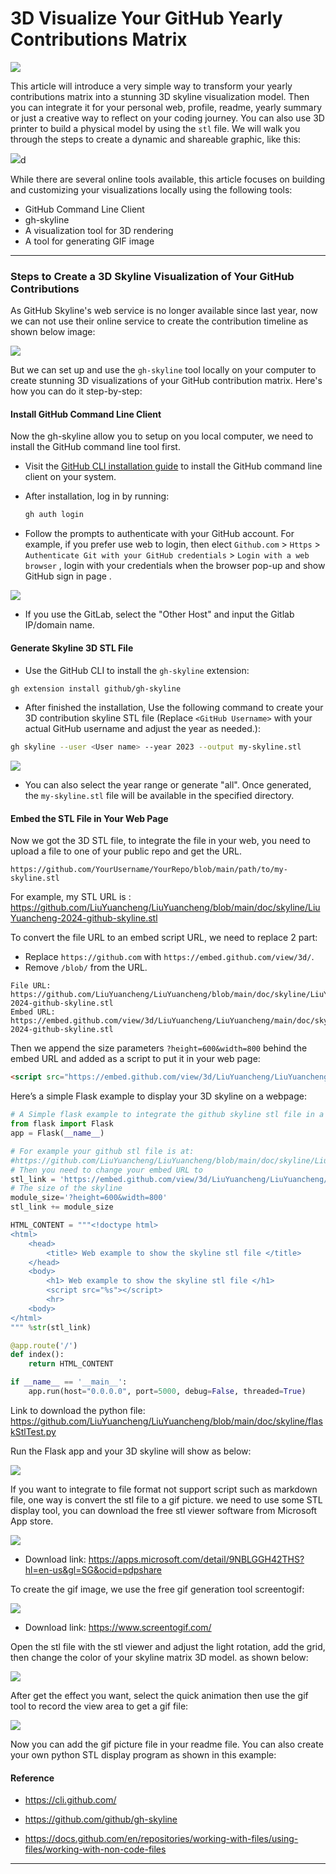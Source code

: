 # 3D Visualize Your GitHub Yearly Contributions Matrix  

![](img/title.png)

This article will introduce a very simple way to transform your yearly contributions matrix into a stunning 3D skyline visualization model. Then you can integrate it for your personal web, profile, readme, yearly summary or just a creative way to reflect on your coding journey. You can also use 3D printer to build a physical model by using the `stl` file. We will walk you through the steps to create a dynamic and shareable graphic, like this:

![](img/s_02.gif)d

While there are several online tools available, this article focuses on building and customizing your visualizations locally using the following tools:

- GitHub Command Line Client
- gh-skyline 
- A visualization tool for 3D rendering
- A tool for generating GIF image



------

### Steps to Create a 3D Skyline Visualization of Your GitHub Contributions

As GitHub Skyline's web service is no longer available since last year, now we can not use their online service to create the contribution timeline as shown below image:

![](img/skyline2023.gif)

But we can set up and use the `gh-skyline` tool locally on your computer to create stunning 3D visualizations of your GitHub contribution matrix. Here's how you can do it step-by-step:

#### Install GitHub Command Line Client

Now the gh-skyline allow you to setup on you local computer, we need to install the GitHub command line tool first.

- Visit the [GitHub CLI installation guide](https://github.com/cli/cli#installation) to install the GitHub command line client on your system.

- After installation, log in by running:

  ```bash
  gh auth login
  ```

- Follow the prompts to authenticate with your GitHub account. For example, if you prefer use web to login, then elect `Github.com` >  `Https` > `Authenticate Git with your GitHub credentials` > `Login with a web browser` , login with your  credentials when the browser pop-up and show GitHub sign in page  . 

![](img/s_03.png)

- If you use the GitLab, select the "Other Host" and input the Gitlab IP/domain name.



#### Generate Skyline 3D STL File

- Use the GitHub CLI to install the `gh-skyline` extension:

```bash
gh extension install github/gh-skyline
```

- After finished the installation, Use the following command to create your 3D contribution skyline STL file (Replace `<GitHub Username>` with your actual GitHub username and adjust the year as needed.):


```bash
gh skyline --user <User name> --year 2023 --output my-skyline.stl
```

![](img/s_04.png)

- You can also select the year range or generate "all". Once generated, the `my-skyline.stl` file will be available in the specified directory. 



#### Embed the STL File in Your Web Page

Now we got the 3D STL file, to integrate the file in your web, you need to upload a file to one of your public repo and get the URL. 

```http
https://github.com/YourUsername/YourRepo/blob/main/path/to/my-skyline.stl
```

For example, my STL URL is : https://github.com/LiuYuancheng/LiuYuancheng/blob/main/doc/skyline/LiuYuancheng-2024-github-skyline.stl

To convert the file URL to an embed script URL, we need to replace 2 part: 

- Replace `https://github.com` with `https://embed.github.com/view/3d/`.
- Remove `/blob/` from the URL.

```http
File URL:
https://github.com/LiuYuancheng/LiuYuancheng/blob/main/doc/skyline/LiuYuancheng-2024-github-skyline.stl
Embed URL:
https://embed.github.com/view/3d/LiuYuancheng/LiuYuancheng/main/doc/skyline/LiuYuancheng-2024-github-skyline.stl
```

Then we append the size parameters `?height=600&width=800` behind the embed URL and added as a script to put it in your web page:

```html
<script src="https://embed.github.com/view/3d/LiuYuancheng/LiuYuancheng/main/doc/skyline/LiuYuancheng-2024-github-skyline.stl?height=600&width=800"></script>
```

Here’s a simple Flask example to display your 3D skyline on a webpage:

```python
# A Simple flask example to integrate the github skyline stl file in a web page.
from flask import Flask
app = Flask(__name__)

# For example your github stl file is at:
#https://github.com/LiuYuancheng/LiuYuancheng/blob/main/doc/skyline/LiuYuancheng-2024-github-skyline.stl
# Then you need to change your embed URL to
stl_link = 'https://embed.github.com/view/3d/LiuYuancheng/LiuYuancheng/main/doc/skyline/LiuYuancheng-2024-github-skyline.stl'
# The size of the skyline 
module_size='?height=600&width=800'
stl_link += module_size

HTML_CONTENT = """<!doctype html>
<html>
    <head>
        <title> Web example to show the skyline stl file </title>
    </head>
    <body>
        <h1> Web example to show the skyline stl file </h1>
        <script src="%s"></script>
        <hr>
    <body>
</html>
""" %str(stl_link)

@app.route('/')
def index():
    return HTML_CONTENT

if __name__ == '__main__':
    app.run(host="0.0.0.0", port=5000, debug=False, threaded=True)
```

Link to download the python file: https://github.com/LiuYuancheng/LiuYuancheng/blob/main/doc/skyline/flaskStlTest.py

Run the Flask app and your 3D skyline will show as below:

 ![](img/s_05.gif)

If you want to integrate to file format not support script such as markdown file, one way is convert the stl file to a gif picture. we need to use some STL display tool, you can download the free stl viewer software from Microsoft App store.

 ![](img/s_06.png)

- Download link: https://apps.microsoft.com/detail/9NBLGGH42THS?hl=en-us&gl=SG&ocid=pdpshare


To create the gif image, we use the free gif generation tool screentogif:

![](img/s_07.png)

- Download link:  https://www.screentogif.com/


Open the stl file with the stl viewer and adjust the light rotation, add the grid, then change the color of your skyline matrix 3D model. as shown below:

![](img/s_08.png)

After get the effect you want, select the quick animation then use the gif tool to record the view area to get a gif file:

![](../../img/2024GithubSkyline.gif)

Now you can add the gif picture file in your readme file. You can also create your own python STL display program as shown in this example: 

















#### Reference

- https://cli.github.com/
- https://github.com/github/gh-skyline

-  https://docs.github.com/en/repositories/working-with-files/using-files/working-with-non-code-files


------







